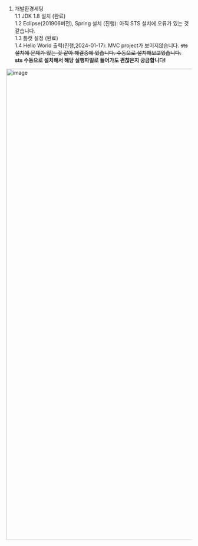 
1. 개발환경세팅  
   1.1 JDK 1.8 설치 (완료)  
   1.2 Eclipse(201906버전), Spring 설치 (진행): 아직 STS 설치에 오류가 있는 것같습니다.  
   1.3 톰캣 설정 (완료)  
   1.4 Hello World 출력(진행,2024-01-17): MVC project가 보이지않습니다. ~~sts 설치에 문제가 있는 것 같아 해결중에 있습니다. 수동으로 설치해보고있습니다.~~  
   **sts 수동으로 설치해서 해당 실행파일로 들어가도 괜찮은지 궁금합니다!**  
<img width="1280" alt="image" src="https://github.com/hyunjin-h/backend-assignment/assets/87686021/964d1076-69ed-4697-8eb6-1fd3f36048fc">

